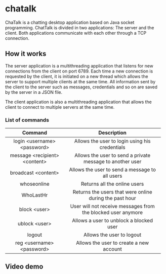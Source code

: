 # chatalk
ChaTalk is a chatting desktop application based on Java socket programming.
ChatTalk is divided in two applications: The server and the client. Both applications communicate with each other through a TCP connection.

## How it works
The server application is a multithreading application that listens for new connections from the client on port 6789. Each time a new connection is requested by the client, it is initiated on a new thread which allows the server to support multiple clients at the same time.
All information sent by the client to the server such as messages, credentials and so on are saved by the server in a JSON file.

The client application is also a multithreading application that allows the client to connect to multiple servers at the same time.

### List of commands

|            Command            |                          Description                         |
|:-----------------------------:|:------------------------------------------------------------:|
|  login &lt;username> &lt;password&gt;  |        Allows the user to login using his credentials        |
| message &lt;recipient> &lt;content&gt; |   Allows the user to send a private message to another user  |
|      broadcast &lt;content&gt;     |        Allows the user to send a message to all users        |
|          whoseonline          |                 Returns all the online users                 |
|           WhoLastHr           |    Returns the users that were online during the past hour   |
|          block &lt;user&gt;        | User will not receive messages from the blocked user anymore |
|         ublock &lt;user&gt;         |            Allows a user to unblock a blocked user           |
|             logout            |                   Allows the user to logout                  |
|   reg &lt;username> &lt;password&gt;   |            Allows the user to create a new account           |
  
  ## Video demo
